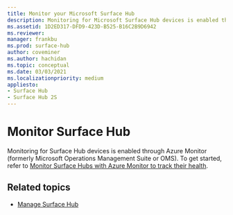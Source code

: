 ```yaml
---
title: Monitor your Microsoft Surface Hub
description: Monitoring for Microsoft Surface Hub devices is enabled through Azure Monitor.
ms.assetid: 1D2ED317-DFD9-423D-B525-B16C2B9D6942
ms.reviewer: 
manager: frankbu
ms.prod: surface-hub
author: coveminer
ms.author: hachidan
ms.topic: conceptual
ms.date: 03/03/2021
ms.localizationpriority: medium
appliesto:
- Surface Hub
- Surface Hub 2S
---
```


# Monitor Surface Hub

Monitoring for Surface Hub devices is enabled through Azure Monitor (formerly Microsoft Operations Management Suite or OMS). To get started, refer to [Monitor Surface Hubs with Azure Monitor to track their health](/azure/azure-monitor/insights/surface-hubs).

## Related topics

- [Manage Surface Hub](manage-surface-hub.md)
